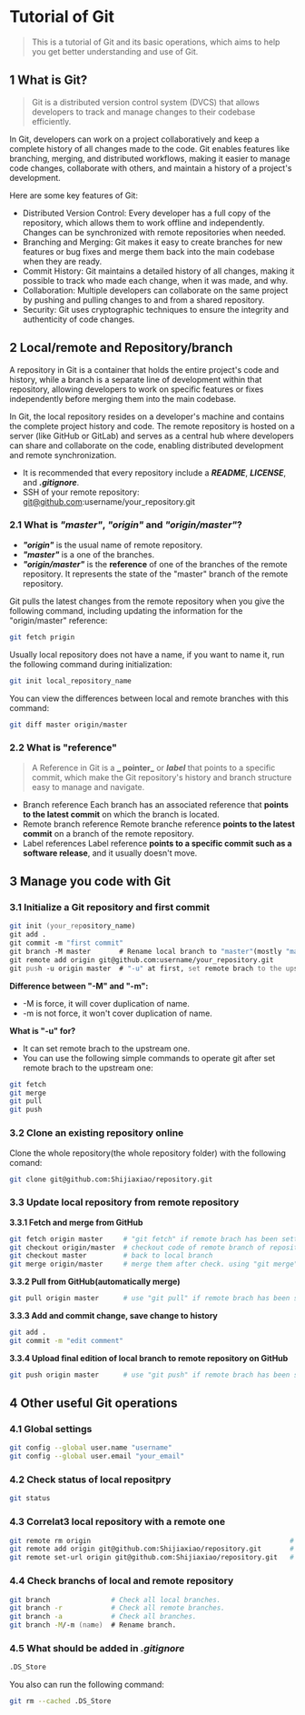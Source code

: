 # Tutorial of Git

>This is a tutorial of Git and its basic operations, which aims to help you get better understanding and use of Git.

## 1 What is Git?

>Git is a distributed version control system (DVCS) that allows developers to track and manage changes to their codebase efficiently.

In Git, developers can work on a project collaboratively and keep a complete history of all changes made to the code. Git enables features like branching, merging, and distributed workflows, making it easier to manage code changes, collaborate with others, and maintain a history of a project's development.

Here are some key features of Git:
* Distributed Version Control: Every developer has a full copy of the repository, which allows them to work offline and independently. Changes can be synchronized with remote repositories when needed.
* Branching and Merging: Git makes it easy to create branches for new features or bug fixes and merge them back into the main codebase when they are ready.
* Commit History: Git maintains a detailed history of all changes, making it possible to track who made each change, when it was made, and why.
* Collaboration: Multiple developers can collaborate on the same project by pushing and pulling changes to and from a shared repository.
* Security: Git uses cryptographic techniques to ensure the integrity and authenticity of code changes.


## 2 Local/remote and Repository/branch

A repository in Git is a container that holds the entire project's code and history, while a branch is a separate line of development within that repository, allowing developers to work on specific features or fixes independently before merging them into the main codebase.

In Git, the local repository resides on a developer's machine and contains the complete project history and code. The remote repository is hosted on a server (like GitHub or GitLab) and serves as a central hub where developers can share and collaborate on the code, enabling distributed development and remote synchronization.

* It is recommended that every repository include a **_README_**, **_LICENSE_**, and **_.gitignore_**.
* SSH of your remote repository: git@github.com:username/your_repository.git


### 2.1 What is **_"master"_**, **_"origin"_** and **_"origin/master"_**?

* **_"origin"_** is the usual name of remote repository.
* **_"master"_** is a one of the branches.
* **_"origin/master"_** is the **reference** of one of the branches of the remote repository. It represents the state of the "master" branch of the remote repository.

Git pulls the latest changes from the remote repository when you give the following command, including updating the information for the "origin/master" reference:
``` zsh
git fetch prigin
```

Usually local repository does not have a name, if you want to name it, run the following command during initialization:
``` zsh
git init local_repository_name
```

You can view the differences between local and remote branches with this command:
``` zsh
git diff master origin/master
```

### 2.2 What is **"reference"**

>A Reference in Git is a **_ pointer_** or **_label_** that points to a specific commit, which make the Git repository's history and branch structure easy to manage and navigate.

* Branch reference
Each branch has an associated reference that **points to the latest commit** on which the branch is located.
* Remote branch reference
Remote branche reference **points to the latest commit** on a branch of the remote repository.
* Label references
Label reference **points to a specific commit such as a software release**, and it usually doesn't move.


## 3 Manage you code with Git

### 3.1 Initialize a Git repository and first commit
``` zsh
git init (your_repository_name)
git add .
git commit -m "first commit"
git branch -M master       # Rename local branch to "master"(mostly "main" at first).
git remote add origin git@github.com:username/your_repository.git
git push -u origin master  # "-u" at first, set remote brach to the upstream one.
```

**Difference between "-M" and "-m":**
* -M is force, it will cover duplication of name.
* -m is not force, it won't cover duplication of name.

**What is "-u" for?**
* It can set remote brach to the upstream one.
* You can use the following simple commands to operate git after set remote brach to the upstream one:
``` zsh
git fetch
git merge
git pull
git push
```

### 3.2 Clone an existing repository online
Clone the whole repository(the whole repository folder) with the following comand:
``` zsh
git clone git@github.com:Shijiaxiao/repository.git
```

### 3.3 Update local repository from remote repository

**3.3.1 Fetch and merge from GitHub**
``` zsh
git fetch origin master     # "git fetch" if remote brach has been setto the upstream one.
git checkout origin/master  # checkout code of remote branch of repository
git checkout master         # back to local branch
git merge origin/master     # merge them after check. using "git merge" if remote brach has been setto the upstream one.
```

**3.3.2 Pull from GitHub(automatically merge)**
``` zsh
git pull origin master      # use "git pull" if remote brach has been setto the upstream one.
```

**3.3.3 Add and commit change, save change to history**
``` zsh
git add .
git commit -m "edit comment"
```

**3.3.4 Upload final edition of local branch to remote repository on GitHub**
``` zsh
git push origin master      # use "git push" if remote brach has been setto the upstream one.
```


## 4 Other useful Git operations

### 4.1 Global settings
``` zsh
git config --global user.name "username"            
git config --global user.email "your_email"   
```

### 4.2 Check status of local repositpry
``` zsh
git status  
```

### 4.3 Correlat3 local repository with a remote one
``` zsh
git remote rm origin                                                 # Delete the previous association.
git remote add origin git@github.com:Shijiaxiao/repository.git       # Set association.
git remote set-url origin git@github.com:Shijiaxiao/repository.git   # Change association.
```

### 4.4 Check branchs of local and remote repository
``` zsh
git branch               # Check all local branches.
git branch -r            # Check all remote branches.
git branch -a            # Check all branches.
git branch -M/-m (name)  # Rename branch.
```

### 4.5 What should be added in **_.gitignore_**
``` zsh
.DS_Store
```
You also can run the following command:
``` zsh
git rm --cached .DS_Store
```
